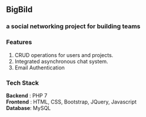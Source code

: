 ## BigBild

### a social networking project for building teams

### Features

1. CRUD operations for users and projects.
2. Integrated asynchronous chat system.
3. Email Authentication 

### Tech Stack

**Backend** : PHP 7 <br/>
**Frontend** : HTML, CSS, Bootstrap, JQuery, Javascript
<br/>
**Database**: MySQL <br/>
